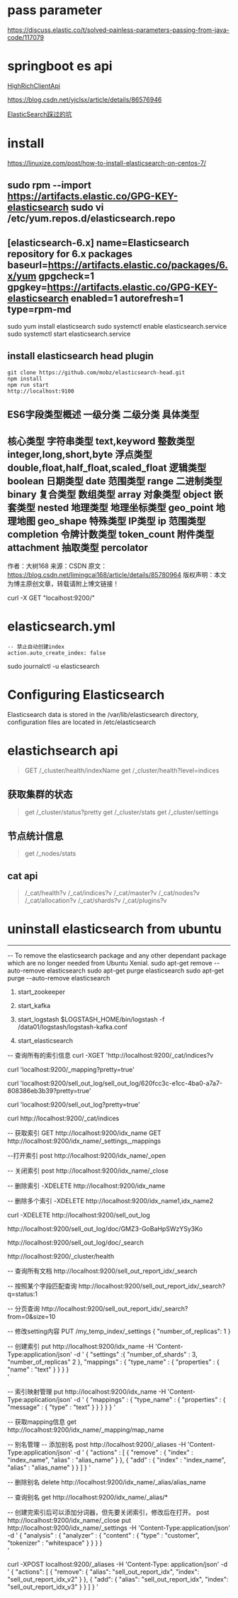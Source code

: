# pass parameter
https://discuss.elastic.co/t/solved-painless-parameters-passing-from-java-code/117079

# springboot es api
[HighRichClientApi](https://blog.csdn.net/u010011737/article/details/79041125)

https://blog.csdn.net/yjclsx/article/details/86576946

[ElasticSearch踩过的坑](https://www.jianshu.com/p/fa31f38d241e)

# install
https://linuxize.com/post/how-to-install-elasticsearch-on-centos-7/

sudo rpm --import https://artifacts.elastic.co/GPG-KEY-elasticsearch
sudo vi /etc/yum.repos.d/elasticsearch.repo
---------------------------
[elasticsearch-6.x]
name=Elasticsearch repository for 6.x packages
baseurl=https://artifacts.elastic.co/packages/6.x/yum
gpgcheck=1
gpgkey=https://artifacts.elastic.co/GPG-KEY-elasticsearch
enabled=1
autorefresh=1
type=rpm-md
---------------------------------------

sudo yum install elasticsearch
sudo systemctl enable elasticsearch.service
sudo systemctl start elasticsearch.service

## install elasticsearch head plugin
```
git clone https://github.com/mobz/elasticsearch-head.git
npm install
npm run start
http://localhost:9100
```


ES6字段类型概述
一级分类	二级分类	具体类型
-----------------------------------------------------
核心类型	字符串类型	text,keyword
整数类型	integer,long,short,byte
浮点类型	double,float,half_float,scaled_float
逻辑类型	boolean
日期类型	date
范围类型	range
二进制类型	binary
复合类型	数组类型	array
对象类型	object
嵌套类型	nested
地理类型	地理坐标类型	geo_point
地理地图	geo_shape
特殊类型	IP类型	ip
范围类型	completion
令牌计数类型	token_count
附件类型	attachment
抽取类型	percolator
--------------------- 
作者：大树168 
来源：CSDN 
原文：https://blog.csdn.net/limingcai168/article/details/85780964 
版权声明：本文为博主原创文章，转载请附上博文链接！


curl -X GET "localhost:9200/"


# elasticsearch.yml
```
-- 禁止自动创建index
action.auto_create_index: false
```




sudo journalctl -u elasticsearch

# Configuring Elasticsearch
Elasticsearch data is stored in the /var/lib/elasticsearch directory, configuration files are located in /etc/elasticsearch

# elastichsearch api
> GET /_cluster/health/indexName
> get /_cluster/health?level=indices

## 获取集群的状态
> get /_cluster/status?pretty
> get /_cluster/stats
>get /_cluster/settings

## 节点统计信息
> get /_nodes/stats


## cat api
> /_cat/health?v
>/_cat/indices?v
>/_cat/master?v
>/_cat/nodes?v
>/_cat/allocation?v
>/_cat/shards?v
>/_cat/plugins?v


# uninstall elasticsearch from ubuntu
-------------------
-- To remove the elasticsearch package and any other dependant package which are no longer needed from Ubuntu Xenial.
sudo apt-get remove --auto-remove elasticsearch
sudo apt-get purge elasticsearch
sudo apt-get purge --auto-remove elasticsearch


1) start_zookeeper
2) start_kafka
3) start_logstash
$LOGSTASH_HOME/bin/logstash -f /data01/logstash/logstash-kafka.conf

4) start_elasticsearch

-- 查询所有的索引信息
curl -XGET 'http://localhost:9200/_cat/indices?v

curl 'localhost:9200/_mapping?pretty=true'

curl 'localhost:9200/sell_out_log/sell_out_log/620fcc3c-e1cc-4ba0-a7a7-808386eb3b39?pretty=true'

curl 'localhost:9200/sell_out_log?pretty=true'

curl http://localhost:9200/_cat/indices

-- 获取索引
GET http://localhost:9200/idx_name
GET http://localhost:9200/idx_name/_settings,_mappings

--打开索引
post http://localhost:9200/idx_name/_open

-- 关闭索引
post http://localhost:9200/idx_name/_close


-- 删除索引
-XDELETE http://localhost:9200/idx_name

-- 删除多个索引
-XDELETE http://localhost:9200/idx_name1,idx_name2


curl -XDELETE http://localhost:9200/sell_out_log

http://localhost:9200/sell_out_log/doc/GMZ3-GoBaHpSWzYSy3Ko

http://localhost:9200/sell_out_log/doc/_search  

http://localhost:9200/_cluster/health

-- 查询所有文档
http://localhost:9200/sell_out_report_idx/_search

-- 按照某个字段匹配查询
http://localhost:9200/sell_out_report_idx/_search?q=status:1

-- 分页查询
http://localhost:9200/sell_out_report_idx/_search?from=0&size=10

-- 修改setting内容
PUT /my_temp_index/_settings
{
"number_of_replicas": 1
}

-- 创建索引
put http://localhost:9200/idx_name -H 'Content-Type:application/json' -d '
{
	"settings" :{
		"number_of_shards" : 3,
		"number_of_replicas" 2
	},
	"mappings" : {
	   "type_name" : {
			"properties" : {
				"name" : "text"
			}
	   }
	}
}	
'

-- 索引映射管理
put http://localhost:9200/idx_name -H 'Content-Type:application/json' -d '
{
	"mappings" : {
		"type_name" : {
			"properties" : {
				"message" : {
					"type" : "text"
				}
			}
		}
	}
}
'

-- 获取mapping信息
get http://localhost:9200/idx_name/_mapping/map_name

-- 别名管理
-- 添加别名
post http://localhost:9200/_aliases -H 'Content-Type:application/json' -d '
{
	"actions" : [
	{
		"remove" : {
			"index" : "index_name",
			"alias" : "alias_name"
		}
	},
	{
		"add" : {
			"index" : "index_name",
			"alias" : "alias_name"
		}
	}
	]
}
'

-- 删除别名
delete http://localhost:9200/idx_name/_alias/alias_name

-- 查询别名
get http://localhost:9200/idx_name/_alias/*


-- 创建完索引后可以添加分词器，但先要关闭索引，修改后在打开。
post http://localhost:9200/idx_name/_close
put http://localhost:9200/idx_name/_settings -H 'Content-Type:application/json' -d '
{
	"analysis" : {
		"analyzer" : {
			"content" : {
				"type" : "customer",
				"tokenizer" : "whitespace"
			}
		}
	}
}	
'

curl -XPOST localhost:9200/_aliases -H 'Content-Type: application/json' -d '
{
    "actions": [
        { 
        	"remove": {
            	"alias": "sell_out_report_idx",
            	"index": "sell_out_report_idx_v2"
        	}
    	},
        { 
        	"add": {
            	"alias": "sell_out_report_idx",
            	"index": "sell_out_report_idx_v3"
        	}
    	}
    ]
}
'
